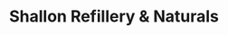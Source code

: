 ---
title: "Shallon Refillery & Naturals"
url: /brentwood-bay/shallon-refillery-and-naturals/
shop: general
---